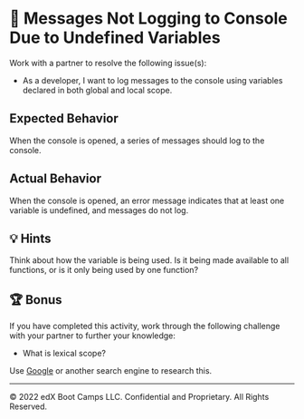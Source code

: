 # 🐛 Messages Not Logging to Console Due to Undefined Variables

Work with a partner to resolve the following issue(s):

* As a developer, I want to log messages to the console using variables declared in both global and local scope. 

## Expected Behavior

When the console is opened, a series of messages should log to the console. 

## Actual Behavior

When the console is opened, an error message indicates that at least one variable is undefined, and messages do not log.

## 💡 Hints

Think about how the variable is being used. Is it being made available to all functions, or is it only being used by one function? 

## 🏆 Bonus

If you have completed this activity, work through the following challenge with your partner to further your knowledge:

* What is lexical scope?

Use [Google](https://www.google.com) or another search engine to research this.

---

© 2022 edX Boot Camps LLC. Confidential and Proprietary. All Rights Reserved.
